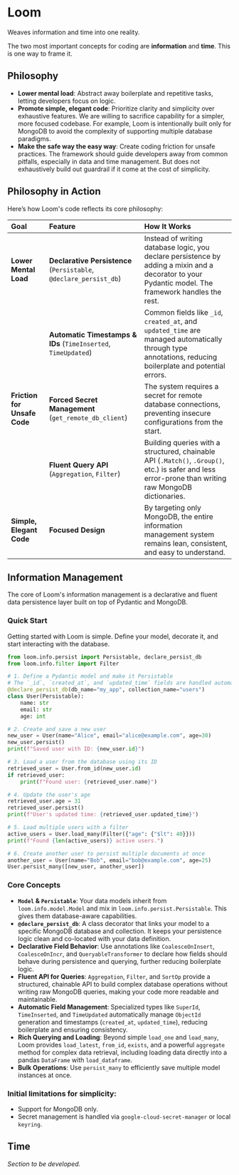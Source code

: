 # Loom

Weaves information and time into one reality.

The two most important concepts for coding are **information** and **time**.  This is one way to frame it.

## Philosophy

-   **Lower mental load**: Abstract away boilerplate and repetitive tasks, letting developers focus on logic.
-   **Promote simple, elegant code**: Prioritize clarity and simplicity over exhaustive features. We are willing to sacrifice capability for a simpler, more focused codebase. For example, Loom is intentionally built only for MongoDB to avoid the complexity of supporting multiple database paradigms.
-   **Make the safe way the easy way**: Create coding friction for unsafe practices. The framework should guide developers away from common pitfalls, especially in data and time management.  But does not exhaustively build out guardrail if it come at the cost of simplicity.

## Philosophy in Action

Here’s how Loom's code reflects its core philosophy:

| Goal | Feature | How It Works |
| :--- | :--- | :--- |
| **Lower Mental Load** | **Declarative Persistence** (`Persistable`, `@declare_persist_db`) | Instead of writing database logic, you declare persistence by adding a mixin and a decorator to your Pydantic model. The framework handles the rest. |
| | **Automatic Timestamps & IDs** (`TimeInserted`, `TimeUpdated`) | Common fields like `_id`, `created_at`, and `updated_time` are managed automatically through type annotations, reducing boilerplate and potential errors. |
| **Friction for Unsafe Code** | **Forced Secret Management** (`get_remote_db_client`) | The system requires a secret for remote database connections, preventing insecure configurations from the start. |
| | **Fluent Query API** (`Aggregation`, `Filter`) | Building queries with a structured, chainable API (`.Match()`, `.Group()`, etc.) is safer and less error-prone than writing raw MongoDB dictionaries. |
| **Simple, Elegant Code** | **Focused Design** | By targeting only MongoDB, the entire information management system remains lean, consistent, and easy to understand. |

## Information Management

The core of Loom's information management is a declarative and fluent data persistence layer built on top of Pydantic and MongoDB.

### Quick Start

Getting started with Loom is simple. Define your model, decorate it, and start interacting with the database.

```python
from loom.info.persist import Persistable, declare_persist_db
from loom.info.filter import Filter

# 1. Define a Pydantic model and make it Persistable
# The `_id`, `created_at`, and `updated_time` fields are handled automatically.
@declare_persist_db(db_name="my_app", collection_name="users")
class User(Persistable):
    name: str
    email: str
    age: int

# 2. Create and save a new user
new_user = User(name="Alice", email="alice@example.com", age=30)
new_user.persist()
print(f"Saved user with ID: {new_user.id}")

# 3. Load a user from the database using its ID
retrieved_user = User.from_id(new_user.id)
if retrieved_user:
    print(f"Found user: {retrieved_user.name}")

# 4. Update the user's age
retrieved_user.age = 31
retrieved_user.persist()
print(f"User's updated time: {retrieved_user.updated_time}")

# 5. Load multiple users with a filter
active_users = User.load_many(Filter({"age": {"$lt": 40}}))
print(f"Found {len(active_users)} active users.")

# 6. Create another user to persist multiple documents at once
another_user = User(name="Bob", email="bob@example.com", age=25)
User.persist_many([new_user, another_user])
```

### Core Concepts

-   **`Model` & `Persistable`**: Your data models inherit from `loom.info.model.Model` and mix in `loom.info.persist.Persistable`. This gives them database-aware capabilities.
-   **`@declare_persist_db`**: A class decorator that links your model to a specific MongoDB database and collection. It keeps your persistence logic clean and co-located with your data definition.
-   **Declarative Field Behavior**: Use annotations like `CoalesceOnInsert`, `CoalesceOnIncr`, and `QueryableTransformer` to declare how fields should behave during persistence and querying, further reducing boilerplate logic.
-   **Fluent API for Queries**: `Aggregation`, `Filter`, and `SortOp` provide a structured, chainable API to build complex database operations without writing raw MongoDB queries, making your code more readable and maintainable.
-   **Automatic Field Management**: Specialized types like `SuperId`, `TimeInserted`, and `TimeUpdated` automatically manage `ObjectId` generation and timestamps (`created_at`, `updated_time`), reducing boilerplate and ensuring consistency.
-   **Rich Querying and Loading**: Beyond simple `load_one` and `load_many`, Loom provides `load_latest`, `from_id`, `exists`, and a powerful `aggregate` method for complex data retrieval, including loading data directly into a pandas `DataFrame` with `load_dataframe`.
-   **Bulk Operations**: Use `persist_many` to efficiently save multiple model instances at once.

### Initial limitations for simplicity:
- Support for MongoDB only.
- Secret management is handled via `google-cloud-secret-manager` or local `keyring`.

## Time

*Section to be developed.*